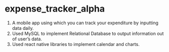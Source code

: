 # expense_tracker_alpha
  1. A mobile app using which you can track your expenditure by inputting data daily.
  2. Used MySQL to implement Relational Database to output information out of user’s data.
  3. Used react native libraries to implement calendar and charts.
